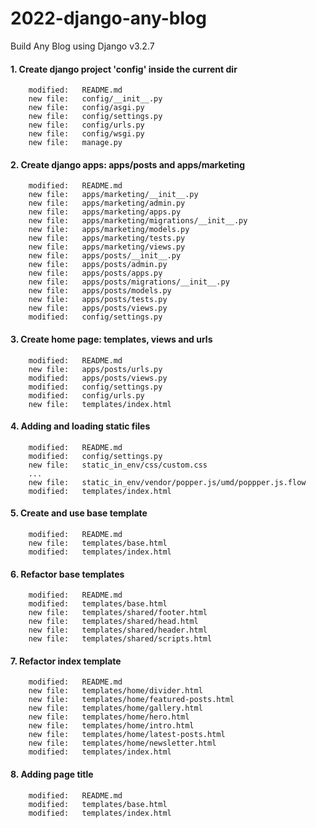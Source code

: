 # 2022-django-any-blog
Build Any Blog using Django v3.2.7


#### 1. Create django project 'config' inside the current dir

        modified:   README.md
        new file:   config/__init__.py
        new file:   config/asgi.py
        new file:   config/settings.py
        new file:   config/urls.py
        new file:   config/wsgi.py
        new file:   manage.py


#### 2. Create django apps: apps/posts and apps/marketing

        modified:   README.md
        new file:   apps/marketing/__init__.py
        new file:   apps/marketing/admin.py
        new file:   apps/marketing/apps.py
        new file:   apps/marketing/migrations/__init__.py
        new file:   apps/marketing/models.py
        new file:   apps/marketing/tests.py
        new file:   apps/marketing/views.py
        new file:   apps/posts/__init__.py
        new file:   apps/posts/admin.py
        new file:   apps/posts/apps.py
        new file:   apps/posts/migrations/__init__.py
        new file:   apps/posts/models.py
        new file:   apps/posts/tests.py
        new file:   apps/posts/views.py
        modified:   config/settings.py


#### 3. Create home page: templates, views and urls 

        modified:   README.md
        new file:   apps/posts/urls.py
        modified:   apps/posts/views.py
        modified:   config/settings.py
        modified:   config/urls.py
        new file:   templates/index.html


#### 4. Adding and loading static files

        modified:   README.md
        modified:   config/settings.py
        new file:   static_in_env/css/custom.css
        ...
        new file:   static_in_env/vendor/popper.js/umd/poppper.js.flow
        modified:   templates/index.html


#### 5. Create and use base template

        modified:   README.md
        new file:   templates/base.html
        modified:   templates/index.html 


#### 6. Refactor base templates

        modified:   README.md
        modified:   templates/base.html
        new file:   templates/shared/footer.html
        new file:   templates/shared/head.html
        new file:   templates/shared/header.html
        new file:   templates/shared/scripts.html


#### 7. Refactor index template

        modified:   README.md
        new file:   templates/home/divider.html
        new file:   templates/home/featured-posts.html
        new file:   templates/home/gallery.html
        new file:   templates/home/hero.html
        new file:   templates/home/intro.html
        new file:   templates/home/latest-posts.html
        new file:   templates/home/newsletter.html
        modified:   templates/index.html


#### 8. Adding page title

        modified:   README.md
        modified:   templates/base.html
        modified:   templates/index.html 